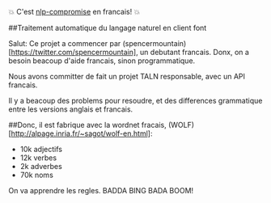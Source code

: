 
:boom: C'est [nlp-compromise](https://github.com/nlp-compromise/nlp_compromise) en francais! :boom:

##Traitement automatique du langage naturel en client font

Salut: Ce projet a commencer par (spencermountain)[https://twitter.com/spencermountain], un debutant francais. Donx, on a besoin beacoup d'aide francais, sinon programmatique.

Nous avons committer de fait un projet TALN responsable, avec un API francais.

Il y a beacoup des problems pour resoudre, et des differences grammatique entre les versions anglais et francais.

##Donc,
il est fabrique avec la wordnet fracais, (WOLF)[http://alpage.inria.fr/~sagot/wolf-en.html]:
* 10k adjectifs
* 12k verbes
* 2k adverbes
* 70k noms

On va apprendre les regles. BADDA BING BADA BOOM!